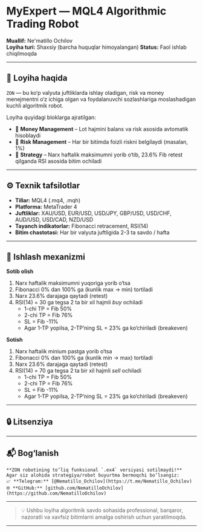 # MyExpert — MQL4 Algorithmic Trading Robot

**Muallif:** Ne'matillo Ochilov  
**Loyiha turi:** Shaxsiy (barcha huquqlar himoyalangan)
**Status:** Faol ishlab chiqilmoqda

---

## 🧠 Loyiha haqida

`ZON` — bu ko‘p valyuta juftliklarda ishlay oladigan, risk va money menejmentni o‘z ichiga olgan va foydalanuvchi sozlashlariga moslashadigan kuchli algoritmik robot.

Loyiha quyidagi bloklarga ajratilgan:

- 🔹 **Money Management** – Lot hajmini balans va risk asosida avtomatik hisoblaydi
- 🔹 **Risk Management** – Har bir bitimda foizli riskni belgilaydi (masalan, 1%)
- 🔹 **Strategy** – Narx haftalik maksimumni yorib o‘tib, 23.6% Fib retest qilganda RSI asosida bitim ochiladi

---

## ⚙️ Texnik tafsilotlar

- **Tillar:** MQL4 (.mq4, .mqh)
- **Platforma:** MetaTrader 4
- **Juftliklar:** XAU/USD, EUR/USD, USD/JPY, GBP/USD, USD/CHF, AUD/USD, USD/CAD, NZD/USD
- **Tayanch indikatorlar:** Fibonacci retracement, RSI(14)
- **Bitim chastotasi:** Har bir valyuta juftligida 2-3 ta savdo / hafta

---

## 📌 Ishlash mexanizmi
**Sotib olish**
1. Narx haftalik maksimumni yuqoriga yorib o‘tsa
2. Fibonacci 0% dan 100% ga (kunlik max → min) tortiladi
3. Narx 23.6% darajaga qaytadi (retest)
4. RSI(14) = 30 ga tegsa 2 ta bir xil hajmli *buy* ochiladi
    - 1-chi TP = Fib 50%
    - 2-chi TP = Fib 76%
    - SL = Fib -11%
    - Agar 1-TP yopilsa, 2-TP’ning SL = 23% ga ko‘chiriladi (breakeven)
  
**Sotish**
1. Narx haftalik minium pastga yorib o‘tsa
2. Fibonacci 0% dan 100% ga (kunlik min → max) tortiladi
3. Narx 23.6% darajaga qaytadi (retest)
4. RSI(14) = 70 ga tegsa 2 ta bir xil hajmli *sell* ochiladi
    - 1-chi TP = Fib 50%
    - 2-chi TP = Fib 76%
    - SL = Fib -11%
    - Agar 1-TP yopilsa, 2-TP’ning SL = 23% ga ko‘chiriladi (breakeven)

---

## 🔒 Litsenziya

---

## 📬 Bog‘lanish
    **ZON robotining to‘liq funksional `.ex4` versiyasi sotilmaydi!**
    Agar siz alohida strategiya/robot buyurtma bermoqchi bo‘lsangiz:
    📈 **Telegram:** [@Nematillo_Ochilov](https://t.me/Nematillo_Ochilov)
    🌐 **GitHub:** [github.com/NematilloOchilov](https://github.com/NematilloOchilov)

---

> 💡 Ushbu loyiha algoritmik savdo sohasida professional, barqaror, nazoratli va xavfsiz bitimlarni amalga oshirish uchun yaratilmoqda.
****

